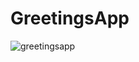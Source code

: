 # GreetingsApp

![greetingsapp](https://github.com/KDominikk00/GreetingsApp/assets/102435948/6e1184de-bed7-48e3-a4f5-1ab0a5bd63d1)
